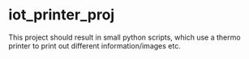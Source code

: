 # iot_printer_proj

This project should result in small python scripts, which use a thermo printer to print out different information/images etc.
